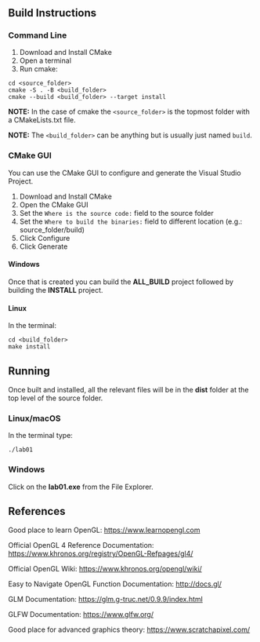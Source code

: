 # 

## Build Instructions

### Command Line

1. Download and Install CMake
2. Open a terminal
3. Run cmake:

```
cd <source_folder>
cmake -S . -B <build_folder>
cmake --build <build_folder> --target install
```

**NOTE:** In the case of cmake the `<source_folder>` is the topmost folder with
a CMakeLists.txt file.

**NOTE:** The `<build_folder>` can be anything but is usually just named `build`.


### CMake GUI

You can use the CMake GUI to configure and generate the Visual Studio Project.

1. Download and Install CMake
2. Open the CMake GUI
3. Set the `Where is the source code:` field to the source folder
4. Set the `Where to build the binaries:` field to different location (e.g.: source_folder/build)
5. Click Configure
6. Click Generate

#### Windows

Once that is created you can build the **ALL_BUILD** project followed by building
the **INSTALL** project.

#### Linux

In the terminal:

```
cd <build_folder>
make install
```


## Running

Once built and installed, all the relevant files will be in the **dist** folder
at the top level of the source folder.

### Linux/macOS

In the terminal type:

```
./lab01
```

### Windows

Click on the **lab01.exe** from the File Explorer.

## References

Good place to learn OpenGL:
https://www.learnopengl.com

Official OpenGL 4 Reference Documentation:
https://www.khronos.org/registry/OpenGL-Refpages/gl4/

Official OpenGL Wiki:
https://www.khronos.org/opengl/wiki/

Easy to Navigate OpenGL Function Documentation:
http://docs.gl/

GLM Documentation:
https://glm.g-truc.net/0.9.9/index.html

GLFW Documentation:
https://www.glfw.org/

Good place for advanced graphics theory:
https://www.scratchapixel.com/

